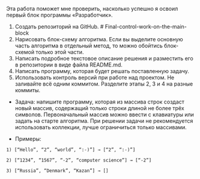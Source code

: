 
Эта работа поможет мне проверить, насколько успешно я освоил первый блок программы «Разработчик». 

1. Создать репозиторий на GitHub. # Final-control-work-on-the-main-block
2. Нарисовать блок-схему алгоритма. Если вы выделите основную часть алгоритма в отдельный метод, то можно обойтись блок-схемой только этой части.
3. Написать подробное текстовое описание решения и разместить его в репозитории в виде файла README.md.
4. Написать программу, которая будет решать поставленную задачу.
5. Использовать контроль версий при работе над проектом. Не заливайте всё одним коммитом. Разделите этапы 2, 3 и 4 на разные коммиты.

* Задача: напишите программу, которая из массива строк создаст новый массив, содержащий только строки длиной не более трёх символов. Первоначальный массив можно ввести с клавиатуры или задать на старте алгоритма. При решении задачи не рекомендуется использовать коллекции, лучше ограничиться только массивами.

* Примеры:
```
1) [“Hello”, “2”, “world”, “:-)”] → [“2”, “:-)”]
```
```
2) [“1234”, “1567”, “-2”, “computer science”] → [“-2”]
```
```
3) [“Russia”, “Denmark”, “Kazan”] → []
```
